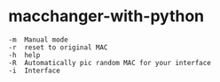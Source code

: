 # macchanger-with-python

```
-m  Manual mode
-r  reset to original MAC
-h  help
-R  Automatically pic random MAC for your interface
-i  Interface
```
